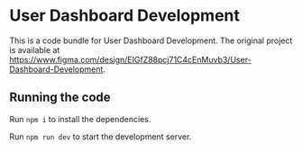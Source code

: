
  # User Dashboard Development

  This is a code bundle for User Dashboard Development. The original project is available at https://www.figma.com/design/EIGfZ88pcj71C4cEnMuvb3/User-Dashboard-Development.

  ## Running the code

  Run `npm i` to install the dependencies.

  Run `npm run dev` to start the development server.
  
